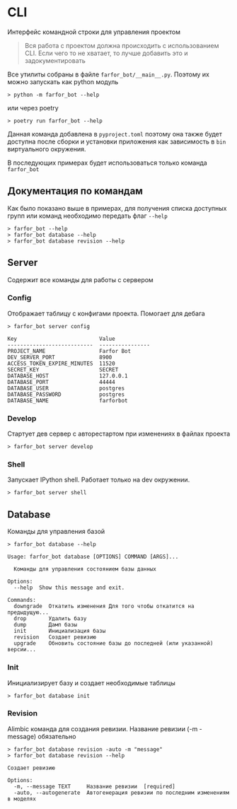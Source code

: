 # CLI
Интерфейс командной строки для управления проектом

> Вся работа с проектом должна происходить с использованием CLI. Если чего то не хватает, то лучше добавить это и задокументировать

Все утилиты собраны в файле `farfor_bot/__main__.py`. Поэтому их можно запускать как python модуль

```shell
> python -m farfor_bot --help
```

или через poetry
```shell
> poetry run farfor_bot --help
```

Данная команда добавлена в `pyproject.toml` поэтому она также будет доступна после сборки и установки приложения как зависимость в `bin` виртуального окружения.

В последующих примерах будет использоваться только команда `farfor_bot`


## Документация по командам
Как было показано выше в примерах, для получения списка доступных групп или команд необходимо передать флаг `--help `
```shell
> farfor_bot --help
> farfor_bot database --help
> farfor_bot database revision --help
```

## Server
Содержит все команды для работы с сервером


### Config
Отображает таблицу с конфигами проекта. Помогает для дебага

```shell
> farfor_bot server config

Key                          Value
---------------------------  ----------------
PROJECT_NAME                 Farfor Bot
DEV_SERVER_PORT              8900
ACCESS_TOKEN_EXPIRE_MINUTES  11520
SECRET_KEY                   SECRET
DATABASE_HOST                127.0.0.1
DATABASE_PORT                44444
DATABASE_USER                postgres
DATABASE_PASSWORD            postgres
DATABASE_NAME                farforbot
```

### Develop
Стартует дев сервер с авторестартом при изменениях в файлах проекта

```shell
> farfor_bot server develop
```


### Shell
Запускает IPython shell. Работает только на dev окружении.

```shell
> farfor_bot server shell
```


## Database
Команды для управления базой

```shell
> farfor_bot database --help

Usage: farfor_bot database [OPTIONS] COMMAND [ARGS]...

  Команды для управления состоянием базы данных

Options:
  --help  Show this message and exit.

Commands:
  downgrade  Откатить изменения Для того чтобы откатится на предыдущую...
  drop       Удалить базу
  dump       Дамп базы
  init       Инициализация базы
  revision   Создает ревизию
  upgrade    Обновить состояние базы до последней (или указанной) версии...
```

### Init
Инициализирует базу и создает необходимые таблицы
```shell
> farfor_bot database init
```

### Revision
Alimbic команда для создания ревизии. Название ревизии (-m -message) обязательно

```shell
> farfor_bot database revision -auto -m "message"
> farfor_bot database revision --help

Создает ревизию

Options:
  -m, --message TEXT     Название ревизии  [required]
  -auto, --autogenerate  Автогенерация ревизии по последним изменениям в моделях
```